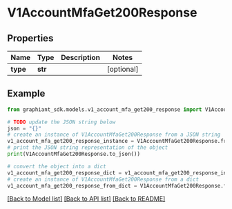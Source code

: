 # V1AccountMfaGet200Response


## Properties

Name | Type | Description | Notes
------------ | ------------- | ------------- | -------------
**type** | **str** |  | [optional] 

## Example

```python
from graphiant_sdk.models.v1_account_mfa_get200_response import V1AccountMfaGet200Response

# TODO update the JSON string below
json = "{}"
# create an instance of V1AccountMfaGet200Response from a JSON string
v1_account_mfa_get200_response_instance = V1AccountMfaGet200Response.from_json(json)
# print the JSON string representation of the object
print(V1AccountMfaGet200Response.to_json())

# convert the object into a dict
v1_account_mfa_get200_response_dict = v1_account_mfa_get200_response_instance.to_dict()
# create an instance of V1AccountMfaGet200Response from a dict
v1_account_mfa_get200_response_from_dict = V1AccountMfaGet200Response.from_dict(v1_account_mfa_get200_response_dict)
```
[[Back to Model list]](../README.md#documentation-for-models) [[Back to API list]](../README.md#documentation-for-api-endpoints) [[Back to README]](../README.md)


